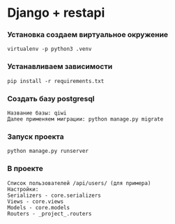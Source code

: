# Django + restapi

### Установка создаем виртуальное окружение
```
virtualenv -p python3 .venv
```

### Устанавливаем зависимости
```
pip install -r requirements.txt
```

### Создать базу postgresql
```
Название базы: qiwi
Далее применяем миграции: python manage.py migrate
```



### Запуск проекта
```
python manage.py runserver
```

### В проекте
```
Список пользователей /api/users/ (для примера)
Настройки:
Serializers - core.serializers
Views - core.views
Models - core.models
Routers - _project_.routers
```
